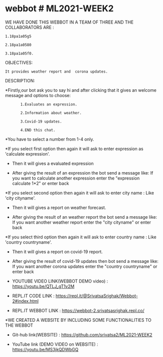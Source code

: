 # webbot # ML2021-WEEK2


 WE HAVE DONE THIS WEBBOT IN A TEAM OF THREE AND THE COLLABORATORS ARE :

    1.18pa1a05g5
   
    2.18pa1a0580
   
    3.18pa1a05f0.

 OBJECTIVES: 
 
    It provides weather report and  corona updates.
 
 DESCRIPTION:
 
 *Firstly,our bot ask you to say hi and after clicking that it gives an welcome message and options to choose:
   
           1.Evaluates an expression.
           
           2.Information about weather.
           
           3.Covid-19 updates.
           
           4.END this chat.
           
 *You have to select a number from 1-4 only.
  
   
 *If you select first option then again it will ask to enter expression as 'calculate expression'.
  
   * Then it will gives a evaluated expression
     
   * After giving the result of an expression the bot send a message like: If you want to calculate another expression enter the "expression calculate 1*2" or
     enter back
         
         
 *If you select second option then again it will ask to enter city name : Like 'city cityname'.
  
   * Then it will gives a report on weather forecast.
     
   * After giving the result of an weather report the bot send a message like: If you want another weather report enter the "city cityname" or
     enter back
  
 
  *If you select third option then again it will ask to enter country name : Like 'country countryname'.
  
   * Then it will gives a report on covid-19 report.
     
   * After giving the result of covid-19 updates then bot send a message like: If you want another corona updates enter the "country countryname" or
     enter back
     
   
   * YOUTUBE VIDEO LINK(WEBBOT DEMO video) : https://youtu.be/QTLJ_gT1v2M
   
   
   * REPL.IT CODE LINK : https://repl.it/@SrivatsaSrighak/Webbot-2#index.html
   
   
   * REPL.IT WEBBOT LINK : https://webbot-2.srivatsasrighak.repl.co/
   
  *WE CREATED A WEBSITE BY INCLUDING SOME FUNCTIONALITIES TO THE WEBBOT

   * Git-hub link(WEBSITE) : https://github.com/srivatsa2/ML2021-WEEK2
      

   * YouTube link (DEMO VIDEO on WEBSITE) : https://youtu.be/MS3jkQDWbGQ
   
   
  
   
   
   
   
   
   
  







         
